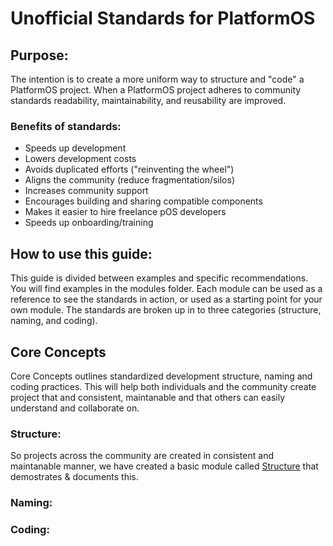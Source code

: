 # Unofficial Standards for PlatformOS

## Purpose:
The intention is to create a more uniform way to structure and "code" a PlatformOS project. When a PlatformOS project adheres to community standards readability, maintainability, and reusability are improved.

### Benefits of standards:

- Speeds up development
- Lowers development costs
- Avoids duplicated efforts ("reinventing the wheel")
- Aligns the community (reduce fragmentation/silos)
- Increases community support
- Encourages building and sharing compatible components
- Makes it easier to hire freelance pOS developers
- Speeds up onboarding/training

## How to use this guide:
This guide is divided between examples and specific recommendations.
You will find examples in the modules folder. Each module can be used as a reference to see the standards in action, or used as a starting point for your own module.
The standards are broken up in to three categories (structure, naming, and coding).

## Core Concepts
Core Concepts outlines standardized development structure, naming and coding practices. This will help both individuals and the community create project that and consistent, maintanable and that others can easily understand and collaborate on. 

### Structure: 
So projects across the community are created in consistent and maintanable manner, we have created a basic module called [Structure](https://github.com/ScottBReynolds/pos-standards/tree/structure/modules/structure) that demostrates & documents this.

### Naming:

### Coding:
